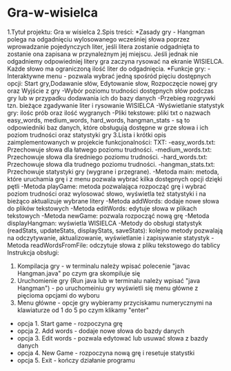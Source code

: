 # Gra-w-wisielca
1.Tytuł projektu: Gra w wisielca
2.Spis treści: 
*Zasady gry - Hangman polega na odgadnięciu wylosowanego wcześniej słowa poprzez wprowadzanie pojedynczych liter, jeśli litera zostanie odgadnięta to zostanie ona zapisana w przynależnym jej miejscu. Jeśli jednak nie odgadniemy odpowiedniej litery gra zaczyna rysować na ekranie WISIELCA. Każde słowo ma ograniczoną ilość liter do odgadnięcia. 
*Funkcje gry:
-Interaktywne menu - pozwala wybrać jedną spośród pięciu dostępnych opcji: Start gry,Dodawanie słów, Edytowanie słow, Rozpoczęcie nowej gry oraz Wyjście z gry
-Wybór poziomu trudności dostępnych słów podczas gry lub w przypadku dodawania ich do bazy danych
-Przebieg rozgrywki tzn. bieżące zgadywanie liter i rysowanie WISIELCA
-Wyświetlanie statystyk gry: ilośc prób oraz ilość wygranych
-Pliki tekstowe: pliki txt o nazwach easy_words, medium_words, hard_words, hangman_stats - są to odpowiedniki baz danych, które obsługują dostępne w grze słowa i ich poziom trudności oraz statystyki gry
3.Lista i krótki opis zaimplementowanych w projekcie funkcjonalności:
TXT: 
-easy_words.txt: Przechowuje słowa dla łatwego poziomu trudności.
-medium_words.txt: Przechowuje słowa dla średniego poziomu trudności.
-hard_words.txt: Przechowuje słowa dla trudnego poziomu trudności.
-hangman_stats.txt: Przechowuje statystyki gry (wygrane i przegrane).
-Metoda main: metoda, które uruchamia grę i z menu pozwala wybrać kilka dostępnych opcji dzięki pętli
-Metoda playGame: metoda pozwalająca rozpocząć grę i wybrać poziom trudności oraz wylosować słowo, wyświetla też statystyki i na bieżąco aktualizuje wybrane litery 
-Metoda addWords: dodaje nowe słowa do plików tekstowych
-Metoda editWords: edytuje słowa w plikach tekstowych
-Metoda newGame: pozwala rozpocząć nową grę
-Metoda displayHangman: wyświetla WISIELCA
-Metody do obsługi statystyk (readStats, updateStats, displayStats, saveStats): kolejno metody pozwalają na odczytywanie, aktualizowanie, wyświetlanie i zapisywanie statystyk
-Metoda readWordsFromFile: odczytuje słowa z pliku tekstowego do tablicy
Instrukcja obsługi:
1. Kompilacja gry - w terminalu należy wpisać polecenie "javac Hangman.java" po czym gra skompiluje się
2. Uruchomienie gry (Run java lub w terminalu należy wpisać "java Hangman") - po uruchomeiniu gry wyświetli się menu główne z pięcioma opcjami do wyboru 
3. Menu główne - opcje gry wybieramy przyciskamu numerycznymi na klawiaturze od 1 do 5 po czym klikamy "enter"
- opcja 1. Start game - rozpoczyna grę
- opcja 2. Add words - dodaje nowe słowa do bazdy danych
- opcja 3. Edit words - pozwala edytować lub usuwać słowa z bazdy danych
- opcja 4. New Game - rozpoczyna nową grę i resetuje statystki
- opcja 5. Exit - kończy działanie programu

